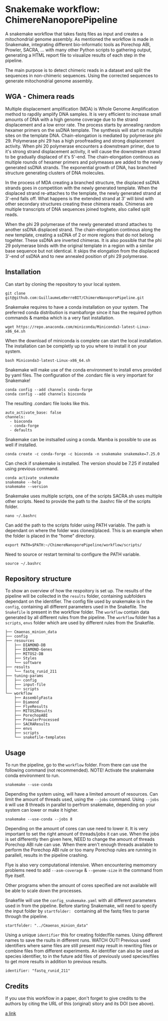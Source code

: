 # Snakemake workflow: ChimereNanoporePipeline

A snakemake workflow that takes fastq files as input and creates a mitochondrial genome assembly. As mentioned the workflow is made in Snakemake, integrating different bio-informatic tools as Porechop ABI, Prowler, SACRA, ... with many other Python scripts to gathering output, generating a HTML report file to visualize results of each step in the pipeline. 

The main purpose is to detect chimeric reads in a dataset and split the sequences in non-chimeric sequences. Using the corrected sequences to generate mitochondrial genome assembly. 

## WGA - Chimera reads

Multiple displacement amplification (MDA) is Whole Genome Amplification method to rapdily amplify DNA samples. It is very efficient to increase small amounts of DNA with a high genome coverage due to the strand displacement and a low error rate. The process starts by annealing random hexamer primers on the ssDNA template. The synthesis will start on multiple sites on the template DNA. Chain-elongation is mediated by polymerase phi 29. Polymerase phi 29 has a high proofreading and strong displacement activity. When phi 20 polymerase encounters a downstream primer, due to it's strong strand displacement activity, it will cause the downstream strand to be gradually displaced of it's 5'-end. The chain-elongation continous as multiple rounds of hexamer primers and polymeases are added to the newly generated ssDNA strands. The exponential growth of DNA, has branched structure generating clusters of DNA molecules. 

In the process of MDA creating a branched structure, the displaced ssDNA strands goes in competition with the newly generated template. When the displaced strand re-attaches to the template, the newly generated strand at 3'-end falls off. What happens is the extended strand at 3' will bind with other secondary structures creating these chimera reads. Chimeras are multiple transcripts of DNA sequences joined toghete, also called split reads.   

When the phi 29 polymerase of the newly generated strand attaches to another ssDNA displaced strand. The chain-elongation continous along the new template, creating a ssDNA of 2 or more regions that do not belong togehter. These ssDNA are inverted chimeras. It is also possible that the phi 29 polymerase binds with the original template in a region with a similar base sequence but not identical. It skips the elongation from the displaced 3'-end of ssDNA and to new annealed position of phi 29 polymerase. 

## Installation

Can start by cloning the repository to your local system. 
```
git clone git@github.com:GuillaumeLeBerreBIT/ChimereNanoporePipeline.git
```

Snakemake requires to have a conda installation on your system. The preferred conda distribution is mambaforge since it has the required python commands & mamba which is a very fast installation. 
```
wget https://repo.anaconda.com/miniconda/Miniconda3-latest-Linux-x86_64.sh
```
When the download of miniconda is complete can start the local installation. The installation can be completly up to you where to install it on your system. 
```
bash Miniconda3-latest-Linux-x86_64.sh
```
Snakemake will make use of the conda environment to install envs provided by yaml files. The configuration of the .condarc file is very important for Snakemake!
```
conda config --add channels conda-forge
conda config --add channels bioconda
```
The resulting .condarc file looks like this.
```
auto_activate_base: false
channels:
  - bioconda
  - conda-forge
  - defaults
```

Snakemake can be instsalled using a conda. Mamba is possible to use as well if installed. 
```
conda create -c conda-forge -c bioconda -n snakemake snakemake=7.25.0
```
Can check if snakemake is installed. The version should be 7.25 if installed using previous command. 
```
conda activate snakemake
snakemake --help
snakemake --version
```

Snakemake uses multiple scripts, one of the scripts SACRA.sh uses multiple other scripts. Need to provide the path to the .bashrc file of the scripts folder.
```
nano ~/.bashrc
```
Can add the path to the scripts folder using PATH variable. The path is dependant on where the folder was cloned/placed. This is an example when the folder is placed in the "home" directory.
```
export PATH=$PATH:~/ChimereNanoporePipeline/workflow/scripts/
```
Need to source or restart terminal to configure the PATH variable. 
```
source ~/.bashrc
```
## Repository structure

To show an overview of how the respoitory is set up. The results of the pipeline will be collected in the `results` folder, containing subfolders dependant on the identifier. The config file used by snakemake is in the `config`, containing all different parameters used in the Snakefile. The `Snakefile` is present in the workflow folder. The `workflow` contain data generated by all different rules from the pipeline. The `workflow` folder has a `scripts`, `envs` folder which are used by different rules from the Snakefile.  

```
├── Cmaenas_minion_data
├── config
├── resources
│   ├── DIAMOND-DB
│   ├── DIAMOND-Genes
│   ├── MITOS2-DB
│   ├── Styles
│   └── software
├── results
│   └── fastq_runid_211
├── tuning-params
│   ├── config
│   ├── input-file
│   └── scripts
└── workflow
    ├── AssemblyFasta
    ├── Diamond
    ├── FlyeResults
    ├── MITOS2Results
    ├── PorechopABI
    ├── ProwlerProcessed
    ├── SACRAResults
    ├── envs
    ├── scripts
    └── snakefile-templates
```


## Usage

To run the pipeline, go to the `workflow` folder. From there can use the following command (not recommended). NOTE! Activate the snakemake conda environment to run.
```
snakemake --use-conda 
```
Depending the system using, will have a limited amount of resources. Can limit the amount of threads used, using the `--jobs` command. Using `--jobs 8` will use 8 threads in parallel to perfrom snakemake, depending on your system can lower or make it higher. 
```
snakemake --use-conda --jobs 8
```
Depending on the amount of cores can use need to lower it. It is very important to set the right amount of threads/jobs it can use. When the jobs is set differently then given here, NEED to change the amount of threads Porechop ABI rule can use. When there aren't enough threads available to perform the Porechop ABI rule or too many Porechop rules are running in parallell, results in the pipeline crashing.

Flye is also very computational intensive. When encountering memomory problems need to add `--asm-coverage` & `--genome-size` in the command from flye itself. 

Other programs when the amount of cores specified are not available will be able to scale down the processes. 

Snakefile will use the `config_snakemake.yaml` with all different parameters used in from the pipeline. Before starting Snakemake, will need to specify the input folder by `startfolder: ` containing all the fastq files to parse through the pipeline. 
```
startfolder: "../Cmaenas_minion_data"
```

Using a unique `identifier` this for creating folder/file names. Using different names to save the rsults in different runs. WATCH OUT! Previous used identifiers where same files are still present may result in rewriting files or combine files from different experiments. An identifier can also be used as species identifier, to in the future add files of previously used species/files to get more results in addition to previous results. 
```
identifier: "fastq_runid_211"
```

## Credits

If you use this workflow in a paper, don't forget to give credits to the authors by citing the URL of this (original) <repo>sitory and its DOI (see above).

[a link](https://github.com/bonsai-team/Porechop_ABI)
